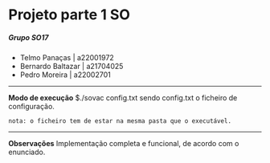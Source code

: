 # Projeto parte 1 SO
##### Grupo SO17
- Telmo Panaças | a22001972
- Bernardo Baltazar | a21704025
- Pedro Moreira | a22002701
---
**Modo de execução**
$./sovac config.txt
sendo config.txt o ficheiro de configuração.
```
nota: o ficheiro tem de estar na mesma pasta que o executável.
```
--- 
**Observações**
Implementação completa e funcional, de acordo com o enunciado.
